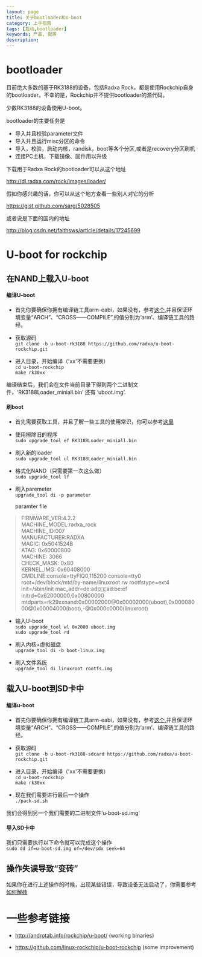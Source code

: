 ```yaml
---
layout: page
title: 关于bootloader和U-boot
category: 上手指南
tags: [启动,bootloader]
keywords: 产品, 配置
description:
---
```



# bootloader  

目前绝大多数的基于RK3188的设备，包括Radxa Rock，都是使用Rockchip自身的bootloader。不幸的是，Rockchip并不提供bootloader的源代码。  

少数RK3188的设备使用U-boot。  

bootloader的主要任务是  

* 导入并且校验parameter文件  
* 导入并且运行misc分区的命令  
* 导入，校验，启动内核，randisk，boot等各个分区,或者是recovery分区刷机  
* 连接PC主机，下载镜像、固件用以升级  

下载用于Radxa Rock的bootloader可以从这个地址  

http://dl.radxa.com/rock/images/loader/  

假如你感兴趣的话，你可以从这个地方查看一些别人对它的分析  

https://gist.github.com/sarg/5028505  

或者说是下面的国内的地址  

http://blog.csdn.net/faithsws/article/details/17245699  



# U-boot for rockchip  


## 在NAND上载入U-boot  

#### 编译U-boot  

* 首先你要确保你拥有编译链工具arm-eabi，如果没有，参考[这个](http://radxa.com/Rock/install_toolchain),并且保证环境变量“ARCH”、“CROSS——COMPILE”,的值分别为‘arm’、编译链工具的路经。  

* 获取源码  
	`git clone -b u-boot-rk3188 https://github.com/radxa/u-boot-rockchip.git`  

* 进入目录，开始编译（'xx'不需要更换）  
	`cd u-boot-rockchip`  
	`make rk30xx`  

编译结束后，我们会在文件当前目录下得到两个二进制文件，‘RK3188Loader_miniall.bin’ 还有 ‘uboot.img’.


#### 刷boot  

* 首先需要获取工具，并且了解一些工具的使用常识，你可以参考[这里](http://radxa.com/Rock/flash_the_image)  

* 使用擦除旧的程序  
	`sudo upgrade_tool ef RK3188Loader_miniall.bin`  

* 刷入新的loader  
	`sudo upgrade_tool ul RK3188Loader_miniall.bin`  

* 格式化NAND（只需要第一次这么做）  
	`sudo upgrade_tool lf`  

* 刷入paremeter  
	`upgrade_tool di -p parameter`  

	paramter file  

>  FIRMWARE_VER:4.2.2  
   MACHINE_MODEL:radxa_rock  
   MACHINE_ID:007  
   MANUFACTURER:RADXA  
   MAGIC: 0x5041524B  
   ATAG: 0x60000800  
   MACHINE: 3066    
   CHECK_MASK: 0x80  
   KERNEL_IMG: 0x60408000  
   CMDLINE:console=ttyFIQ0,115200 console=tty0 root=/dev/block/mtd/by-name/linuxroot rw rootfstype=ext4 init=/sbin/init mac_addr=de:ad:de:ad:be:ef initrd=0x62000000,0x00800000 mtdparts=rk29xxnand:0x00002000@0x00002000(uboot),0x00008000@0x00004000(boot),-@0x000c0000(linuxroot)  


* 输入U-boot  
	`sudo upgrade_tool wl 0x2000 uboot.img`  
	`sudo upgrade_tool rd`  

* 刷入内核+虚拟磁盘  
	`upgrade_tool di -b boot-linux.img`  

* 刷入文件系统  
	`upgrade_tool di linuxroot rootfs.img`  


## 载入U-boot到SD卡中  

#### 编译u-boot  

* 首先你要确保你拥有编译链工具arm-eabi，如果没有，参考[这个](http://radxa.com/Rock/install_toolchain),并且保证环境变量“ARCH”、“CROSS——COMPILE”,的值分别为‘arm’、编译链工具的路经。  

* 获取源码  
	`git clone -b u-boot-rk3188-sdcard https://github.com/radxa/u-boot-rockchip.git`  

* 进入目录，开始编译（'xx'不需要更换）  
	`cd u-boot-rockchip`  
	`make rk30xx`  

* 现在我们需要进行最后一个操作  
	`./pack-sd.sh`  

我们会得到另一个我们需要的二进制文件‘u-boot-sd.img'  

#### 导入SD卡中  

我们只需要执行以下命令就可以完成这个操作  
`sudo dd if=u-boot-sd.img of=/dev/sdx seek=64`  


## 操作失误导致“变砖”  

如果你在进行上述操作的时候，出现某些错误，导致设备无法启动了，你需要参考[如何解砖](http://radxa.com/Rock/unbrick)  

# 一些参考链接  

* http://androtab.info/rockchip/u-boot/ (working binaries)  

* https://github.com/linux-rockchip/u-boot-rockchip (some improvement)  
